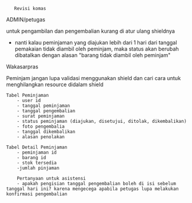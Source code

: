 
       Revisi komas 
<!-- 1. tambahkan bukti foto ketika barang yang di pinjam telah di serahkan oleh peminjam (petugas ) -->
<!-- 2. tambahkan pembeda Antra tanggal pengajuan  peminjaman di input dengan tanggal pemakaian ketika barang akan di gunakan  -->
<!-- 3. tambahkan opsi pembatalan peminjaman ketika peminjam sudah mengajukan barang yg di pinjam d cantumkan alasan kenapa di batalkan peminjaman secara tiba2  -->
<!-- 4. tambakan from pemakaian di ajukan peminjaman barang harus di ajukan dua hari sebelum di pinjam  -->
<!-- 5. tambahkan opsi status barang (alasan) pengambilan ketika peminjam mengembalikan barang  -->
<!-- 6. Sertakan nama petugas yang memberikan barang ke peminjam dan jga ketika pengambilan barang sertakan foto petugas dan barang  -->
<!-- 7. Tambalan 3 opsi yaitu barang baik, rusak tapi bisa di pakai , rusak sudah tidak bisa di pakai -->
<!-- 8. tambahkan status peminjaman "terlambat dikembalikan" jika peminjam terlambat mengembalikan barang -->



ADMIN/petugas
   <!-- - tambahkan bukti foto peminjam, nama petugas yang memberikan barang dan ubah status peminjaman menjadi barang sudah diambil --> untuk pengambilan dan pengembalian kurang di atur ulang shieldnya
   <!-- - ketika pengembalian petugas juga menuliskan siapa petugas yang menerima barang ketika dikembalikan validasi tanggal pengembalian -->
   <!-- - ketika barang dikembalikan oleh peminjam, petugas dapat memverifikasi kondisi barang yang dipinjam, bisa jadi barang dipinjam ada beberapa yang rusak dan barang yang rusak tidak akan kembali masuk ke stok barang, masalahnya disini adalah bagaimana cara admin memverifikasi jika barang dipinjam 3 dan dikembalikan rusak 1, maka yang kembali ke stok barang adalah 2 tapi masih ada kendala pada   validasi tanggal mengubah tanggal pengajuan menjadi tanggal pemakaian di form -->
   <!-- - sesuaikan infolist -->

   - nanti kalau peminjaman yang diajukan lebih dari 1 hari dari tanggal pemakaian tidak diambil oleh peminjam, maka status akan berubah dibatalkan dengan alasan "barang tidak diambil oleh peminjam"
    
   <!-- - inventaris barang bisa ditambah dengan kondisi barang nantinya akan difilter tapi yang tampil masuk distock hanya barang bagus saja, nanti untuk barang yang kondisi rusak bisa dipakai dan rusak tidak bisa dipakai itu difilter dan ketahuan ada berapa -->
   <!-- - memverifikasi pengajuan pembatalan peminjaman yang dilakukan oleh peminjam. -->
   <!-- - jangan lupa perika pengembalian kondisi barang ketika peminjaman ditolak -->
   <!-- - perbaiki tanggal pemakaian tidak bisa dihari yang paling minimal error field must be a date after or equal to  -->
   <!-- - perbaiki fleksibilitas deskripsi -->


Wakasarpras
    <!-- - memverifikasi pengajuan pembatalan peminjaman yang dilakukan oleh peminjam, ketika pembatalan disetuji baru stok barang kembali ke stok barang. -->
    
Peminjam
    <!-- -tambahkan/ubah tanggal pengajuan menjadi tanggal kapan pemakaiannya dan buat validasi jika mengisi tanggal pemakaian itu tidak boleh kurang dari 2 hari tanggal pengajuan dibuat, contohnya pengajuan dibuat hari senin, maka tanggal pemakaian tidak boleh dipilih tanggal pemakaian hari selasa, hanya bisa dimulai dipilih hari rabu -->
    <!-- - tambahkan opsi pembatalan peminjaman ketika peminjam sudah mengajukan barang yang dipinjam dan validasi pembatalan hanya bisa dilakukan ketika status barang telah diajukan dan disetuji oleh petugas, serta berikan alasan pembatalan peminjaman --> jangan lupa validasi menggunakan shield dan cari cara untuk menghilangkan resource didalam shield


    Tabel Peminjaman
        - user id
        - tanggal peminjaman
        - tanggal pengembalian
        - surat peminjaman
        - status peminjaman (diajukan, disetujui, ditolak, dikembalikan)
        - foto pengembalia
        - tanggal dikembalikan
        - alasan penolakan

    Tabel Detail Peminjaman
        - peminjaman id
        - barang id
        - stok tersedia
        -jumlah pinjaman

        Pertanyaan untuk asistensi
        - apakah pengisian tanggal pengembalian boleh di isi sebelum tanggal hari ini? karena mengecega apabila petugas lupa melakukan konfirmasi pengembalian

 